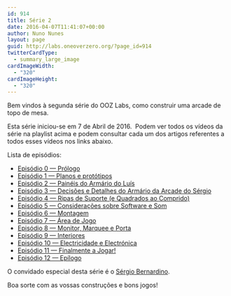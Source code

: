 ```yaml
---
id: 914
title: Série 2
date: 2016-04-07T11:41:07+00:00
author: Nuno Nunes
layout: page
guid: http://labs.oneoverzero.org/?page_id=914
twitterCardType:
  - summary_large_image
cardImageWidth:
  - "320"
cardImageHeight:
  - "320"
---
```

Bem vindos à segunda série do OOZ Labs, como construir uma arcade de topo de mesa.

<p style="text-align: center;">
</p>

Esta série iniciou-se em 7 de Abril de 2016.  Podem ver todos os vídeos da série na playlist acima e podem consultar cada um dos artigos referentes a todos esses vídeos nos links abaixo.

Lista de episódios:

  * <a href="http://labs.oneoverzero.org/s02e00/" target="_blank">Episódio 0 — Prólogo</a>
  * <a href="http://labs.oneoverzero.org/s02e01/" target="_blank">Episódio 1 — Planos e protótipos</a>
  * [Episódio 2 — Painéis do Armário do Luís](http://labs.oneoverzero.org/s02e02/)
  * [Episódio 3 — Decisões e Detalhes do Armário da Arcade do Sérgio](http://labs.oneoverzero.org/s02e03/)
  * [Episódio 4 — Ripas de Suporte (e Quadrados ao Comprido)](http://labs.oneoverzero.org/s02e04/)
  * <a href="http://labs.oneoverzero.org/s02e05/" target="_blank">Episódio 5 — Considerações sobre Software e Som</a>
  * [Episódio 6 — Montagem](http://labs.oneoverzero.org/s02e06/)
  * [Episódio 7 — Área de Jogo](http://labs.oneoverzero.org/s02e07/)
  * [Episódio 8 — Monitor, Marquee e Porta](http://labs.oneoverzero.org/s02e08/)
  * [Episódio 9 — Interiores](http://labs.oneoverzero.org/s02e09/)
  * [Episódio 10 — Electricidade e Electrónica](http://labs.oneoverzero.org/s02e10/)
  * [Episódio 11 — Finalmente a Jogar!](http://labs.oneoverzero.org/s02e11/)
  * [Episódio 12 — Epílogo](http://labs.oneoverzero.org/s02e12/)

O convidado especial desta série é o [Sérgio Bernardino](http://labs.oneoverzero.org/series/serie-2/s02-convidado-especial/).

Boa sorte com as vossas construções e bons jogos!